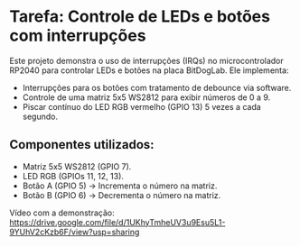 # Tarefa: Controle de LEDs e botões com interrupções

Este projeto demonstra o uso de interrupções (IRQs) no microcontrolador RP2040 para controlar LEDs e botões na placa BitDogLab. Ele implementa:

- Interrupções para os botões com tratamento de debounce via software.
- Controle de uma matriz 5x5 WS2812 para exibir números de 0 a 9.
- Piscar contínuo do LED RGB vermelho (GPIO 13) 5 vezes a cada segundo.

## Componentes utilizados:

- Matriz 5x5 WS2812 (GPIO 7).
- LED RGB (GPIOs 11, 12, 13).
- Botão A (GPIO 5) → Incrementa o número na matriz.
- Botão B (GPIO 6) → Decrementa o número na matriz.

Vídeo com a demonstração: https://drive.google.com/file/d/1UKhyTmheUV3u9Esu5L1-9YUhV2cKzb6F/view?usp=sharing
